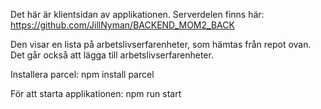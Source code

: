 Det här är klientsidan av applikationen. Serverdelen finns här: https://github.com/JillNyman/BACKEND_MOM2_BACK 

Den visar en lista på arbetslivserfarenheter, som hämtas från repot ovan. Det går också att lägga till arbetslivserfarenheter.

Installera parcel: npm install parcel

För att starta applikationen: npm run start
